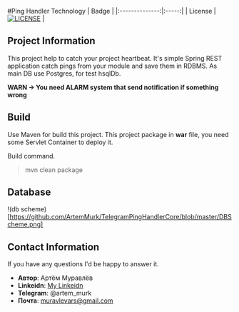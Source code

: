 #Ping Handler
 Technology     | Badge |
|:--------------:|:-----:|
| License        | [![LICENSE](https://img.shields.io/badge/LICENSE-Apache%202.0-blue.svg)](LICENSE) |

## Project Information
This project help to catch your project heartbeat. 
It's simple Spring REST application catch pings from your module and save them in RDBMS. 
As main DB use Postgres, for test hsqlDb.

**WARN -> You need ALARM system that send notification if something wrong**

## Build

Use Maven for build this project. 
This project package in **war** file, you need some Servlet Container to deploy it.
 
Build command.
> mvn clean package

## Database
!(db scheme)[https://github.com/ArtemMurk/TelegramPingHandlerCore/blob/master/DBScheme.png]

## Contact Information
If you have any questions I'd be happy to answer it.
 
* **Автор**: Артём Муравлёв
* **Linkeidn**: [My Linkeidn](https://linkedin.com/in/artem-muravlov)
* **Telegram**: @artem_murk
* **Почта**: muravlevars@gmail.com



